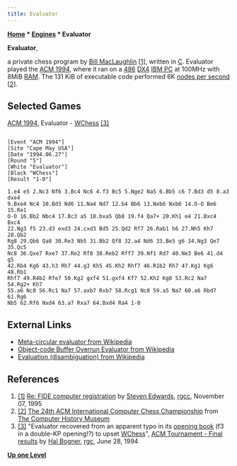 ```yaml
---
title: Evaluator
---
```

**[Home](Home "Home") * [Engines](Engines "Engines") * Evaluator**

**Evaluator**,

a private chess program by [Bill MacLaughlin](index.php?title=Bill_MacLaughlin&action=edit&redlink=1 "Bill MacLaughlin (page does not exist)") <a id="cite-note-1" href="#cite-ref-1">[1]</a>, written in [C](C "C"). Evaluator played the [ACM 1994](ACM_1994 "ACM 1994"), where it ran on a [486](X86 "X86") [DX4](https://en.wikipedia.org/wiki/Intel_DX4) [IBM PC](IBM_PC "IBM PC") at 100MHz with 8MiB [RAM](Memory#RAM "Memory").
The 131 KiB of executable code performed 6K [nodes per second](Nodes_per_Second "Nodes per Second") <a id="cite-note-2" href="#cite-ref-2">[2]</a>.

## Selected Games

[ACM 1994](ACM_1994 "ACM 1994"), Evaluator - [WChess](WChess "WChess")
<a id="cite-note-3" href="#cite-ref-3">[3]</a>

```

[Event "ACM 1994"]
[Site "Cape May USA"]
[Date "1994.06.27"]
[Round "5"]
[White "Evaluator"]
[Black "WChess"]
[Result "1-0"]

1.e4 e5 2.Nc3 Nf6 3.Bc4 Nc6 4.f3 Bc5 5.Nge2 Na5 6.Bb5 c6 7.Bd3 d5 8.a3 dxe4 
9.Bxe4 Nc4 10.Bd3 Nd6 11.Na4 Nd7 12.b4 Bb6 13.Nxb6 Nxb6 14.O-O Be6 15.Re1 
O-O 16.Bb2 Nbc4 17.Bc3 a5 18.bxa5 Qb8 19.f4 Qa7+ 20.Kh1 e4 21.Bxc4 Bxc4 
22.Ng3 f5 23.d3 exd3 24.cxd3 Bd5 25.Qd2 Rf7 26.Rab1 h6 27.Nh5 Kh7 28.Qb2 
Rg8 29.Qb6 Qa8 30.Re3 Nb5 31.Bb2 Qf8 32.a4 Nd6 33.Be5 g6 34.Ng3 Qe7 35.Qc5 
Nc8 36.Qxe7 Rxe7 37.Re2 Rf8 38.Reb2 Rff7 39.Nf1 Rd7 40.Ne3 Be6 41.d4 g5 
42.Rb4 Kg6 43.h3 Rh7 44.g3 Kh5 45.Kh2 Rhf7 46.R1b2 Rh7 47.Kg1 Kg6 48.Rb1 
Rhf7 49.R4b2 Rfe7 50.Kg2 gxf4 51.gxf4 Kf7 52.Kh2 Kg8 53.Rc2 Na7 54.Rg2+ Kh7 
55.a6 Nc8 56.Rc1 Na7 57.axb7 Rxb7 58.Rcg1 Nc8 59.a5 Na7 60.a6 Rbd7 61.Rg6 
Nb5 62.Rf6 Nxd4 63.a7 Rxa7 64.Bxd4 Ra4 1-0

```

## External Links

- [Meta-circular evaluator from Wikipedia](https://en.wikipedia.org/wiki/Meta-circular_evaluator)
- [Object-code Buffer Overrun Evaluator from Wikipedia](https://en.wikipedia.org/wiki/Object-code_Buffer_Overrun_Evaluator)
- [Evaluation (disambiguation) from Wikipedia](https://en.wikipedia.org/wiki/Evaluation_%28disambiguation%29)

## References

1. <a id="cite-ref-1" href="#cite-note-1">[1]</a> [Re: FIDE computer registration](https://groups.google.com/d/msg/rec.games.chess.computer/f75dVhbYVz0/K7VWCMJDicgJ) by [Steven Edwards](Steven_Edwards "Steven Edwards"), [rgcc](Computer_Chess_Forums "Computer Chess Forums"), November 07, 1995
1. <a id="cite-ref-2" href="#cite-note-2">[2]</a> [The 24th ACM International Computer Chess Championship](https://www.computerhistory.org/chess/doc-431614f6cceea/) from [The Computer History Museum](The_Computer_History_Museum "The Computer History Museum")
1. <a id="cite-ref-3" href="#cite-note-3">[3]</a> "Evaluator recovered from an apparent typo in its [opening book](Opening_Book "Opening Book") (f3 in a double-KP opening!?) to upset [WChess](WChess "WChess")", [ACM Tournament - Final results](https://groups.google.com/d/msg/rec.games.chess/P9WW8L3gq9U/LyDKCyxKPnoJ) by [Hal Bogner](index.php?title=Harold_Bogner&action=edit&redlink=1 "Harold Bogner (page does not exist)"), [rgc](Computer_Chess_Forums "Computer Chess Forums"), June 28, 1994

**[Up one Level](Engines "Engines")**

